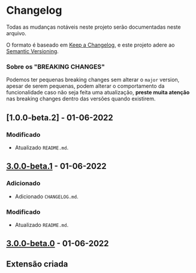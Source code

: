 # Changelog
Todas as mudanças notáveis neste projeto serão documentadas neste arquivo.

O formato é baseado em [Keep a Changelog](https://keepachangelog.com/pt-BR/1.0.0/),
e este projeto adere ao [Semantic Versioning](https://semver.org/spec/v2.0.0.html).

### Sobre os "BREAKING CHANGES"
Podemos ter pequenas breaking changes sem alterar o `major` version, apesar de serem pequenas, podem alterar o comportamento da funcionalidade caso não seja feita uma atualização, **preste muita atenção** nas breaking changes dentro das versões quando existirem.

## [1.0.0-beta.2] - 01-06-2022
### Modificado
- Atualizado `README.md`.

## [3.0.0-beta.1] - 01-06-2022
### Adicionado
- Adicionado `CHANGELOG.md`.

### Modificado
- Atualizado `README.md`.

## [3.0.0-beta.0] - 01-06-2022
## Extensão criada

[3.0.0-beta.2]: https://github.com/bildvitta/analytics/compare/v1.0.0-beta.1...v1.0.0-beta.2?expand=1
[3.0.0-beta.1]: https://github.com/bildvitta/analytics/compare/v1.0.0-beta.0...v1.0.0-beta.1?expand=1
[3.0.0-beta.0]: https://github.com/bildvitta/analytics/releases/tag/v1.0.0-beta.0
